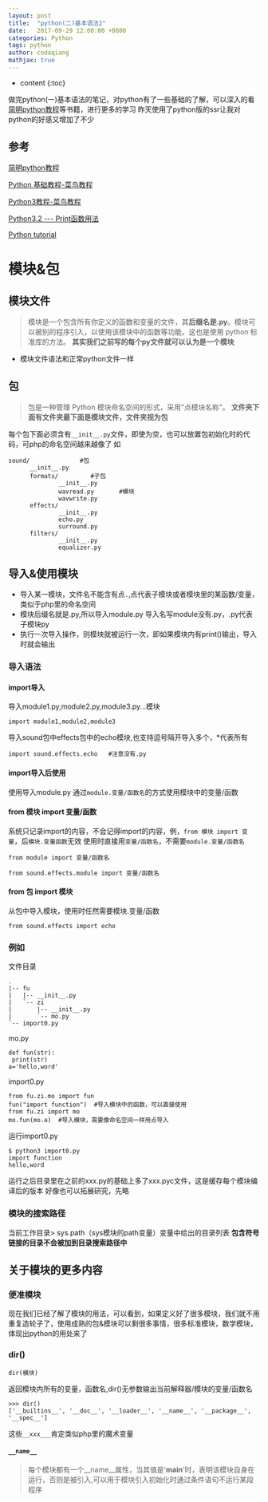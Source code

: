 ```yaml
---
layout: post
title:  "python(二)基本语法2"
date:   2017-09-29 12:00:00 +0800
categories: Python
tags: python 
author: cndaqiang
mathjax: true
---
```

* content
{:toc}

做完python(一)基本语法的笔记，对python有了一些基础的了解，可以深入的看[简明python教程](https://bop.molun.net/)等书籍，进行更多的学习
昨天使用了python版的ssr让我对python的好感又增加了不少





## 参考
[简明python教程](https://bop.molun.net/)

[Python 基础教程-菜鸟教程](http://www.runoob.com/python/python-tutorial.html)

[Python3教程-菜鸟教程](http://www.runoob.com/python3/python3-tutorial.html)

[Python3.2 --- Print函数用法](http://blog.csdn.net/zhenzhen_08/article/details/6304488)

[Python tutorial](http://www.pythondoc.com/pythontutorial3/modules.html#tut-modules)


# 模块&包

## 模块文件
>模块是一个包含所有你定义的函数和变量的文件，其**后缀名是.py**。模块可以被别的程序引入，以使用该模块中的函数等功能。这也是使用 python 标准库的方法。
**其实我们之前写的每个py文件就可以认为是一个模块**

- 模块文件语法和正常python文件一样

## 包
>包是一种管理 Python 模块命名空间的形式，采用"点模块名称"。
**文件夹下面有文件夹最下面是模块文件，文件夹视为包**

每个包下面必须含有`__init__.py`文件，即使为空，也可以放置包初始化时的代码，可php的命名空间越来越像了
如
```
sound/              #包            
      __init__.py               
      formats/         #子包         
              __init__.py
              wavread.py       #模块
              wavwrite.py        
      effects/                 
              __init__.py
              echo.py
              surround.py
      filters/                  
              __init__.py
              equalizer.py
```

## 导入&使用模块
- 导入某一模块，文件名不能含有点`.`,点代表子模块或者模块里的某函数/变量，类似于php里的命名空间
- 模块后缀名就是.py,所以导入module.py 导入名写module没有.py，.py代表子模块py
- 执行一次导入操作，则模块就被运行一次，即如果模块内有print()输出，导入时就会输出

### 导入语法
#### import导入
导入module1.py,module2.py,module3.py...模块
```
import module1,module2,module3
```
导入sound包中effects包中的echo模块,也支持逗号隔开导入多个，*代表所有
```
import sound.effects.echo   #注意没有.py
```
#### import导入后使用
使用导入module.py
通过`module.变量/函数名`的方式使用模块中的变量/函数

#### from 模块 import 变量/函数
系统只记录import的内容，不会记得import的内容，例，`from 模块 import 变量`，后`模块.变量函数`无效
使用时直接用`变量/函数名`，不需要`module.变量/函数名`
```
from module import 变量/函数名
```

```
from sound.effects.module import 变量/函数名 
```
#### from 包 import 模块
从包中导入模块，使用时任然需要模块.变量/函数
```
from sound.effects import echo 
```
### 例如
文件目录
```
.
|-- fu
|   |-- __init__.py
|   `-- zi
|       |-- __init__.py
|       `-- mo.py 
`-- import0.py
```
mo.py
```
def fun(str):
 print(str)
a='hello,word'
```
import0.py
```
from fu.zi.mo import fun
fun("import function")  #导入模块中的函数，可以直接使用
from fu.zi import mo
mo.fun(mo.a)  #导入模块，需要像命名空间一样用点导入
```
运行import0.py
```
$ python3 import0.py 
import function
hello,word
```

运行之后目录里在之前的xxx.py的基础上多了xxx.pyc文件，这是缓存每个模块编译后的版本
好像也可以拓展研究，先略

### 模块的搜索路径
当前工作目录> sys.path（sys模块的path变量）变量中给出的目录列表
**包含符号链接的目录不会被加到目录搜索路径中**


## 关于模块的更多内容
### 便准模块
现在我们已经了解了模块的用法，可以看到，如果定义好了很多模块，我们就不用重复造轮子了，使用成熟的包&模块可以剩很多事情，很多标准模块，数学模块，体现出python的用处来了
### dir()
```
dir(模块)
```
返回模块内所有的变量，函数名,dir()无参数输出当前解释器/模块的变量/函数名
```
>>> dir()
['__builtins__', '__doc__', '__loader__', '__name__', '__package__', '__spec__']
```
这些`__xxx___`肯定类似php里的魔术变量
#### `__name__`
>每个模块都有一个__name__属性，当其值是'__main__'时，表明该模块自身在运行，否则是被引入,可以用于模块引入初始化时通过条件语句不运行某段程序



